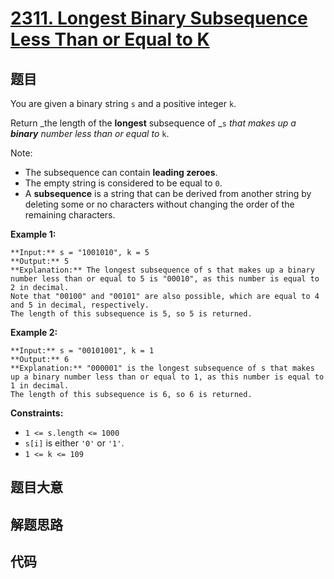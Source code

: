 # [2311. Longest Binary Subsequence Less Than or Equal to K](https://leetcode.com/problems/longest-binary-subsequence-less-than-or-equal-to-k)

## 题目

You are given a binary string `s` and a positive integer `k`.

Return _the length of the **longest** subsequence of _`s` _that makes up a
**binary** number less than or equal to_ `k`.

Note:

  * The subsequence can contain **leading zeroes**.
  * The empty string is considered to be equal to `0`.
  * A **subsequence** is a string that can be derived from another string by deleting some or no characters without changing the order of the remaining characters.



**Example 1:**

    
    
    **Input:** s = "1001010", k = 5
    **Output:** 5
    **Explanation:** The longest subsequence of s that makes up a binary number less than or equal to 5 is "00010", as this number is equal to 2 in decimal.
    Note that "00100" and "00101" are also possible, which are equal to 4 and 5 in decimal, respectively.
    The length of this subsequence is 5, so 5 is returned.
    

**Example 2:**

    
    
    **Input:** s = "00101001", k = 1
    **Output:** 6
    **Explanation:** "000001" is the longest subsequence of s that makes up a binary number less than or equal to 1, as this number is equal to 1 in decimal.
    The length of this subsequence is 6, so 6 is returned.
    



**Constraints:**

  * `1 <= s.length <= 1000`
  * `s[i]` is either `'0'` or `'1'`.
  * `1 <= k <= 109`


## 题目大意

## 解题思路

## 代码

```javascript

```
